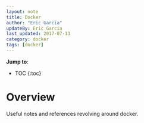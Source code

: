 ```yaml
---
layout: note
title: Docker
author: "Eric Garcia"
updateBy: Eric Garcia
last_updated: 2017-07-13
category: docker
tags: [docker]
---
```


**Jump to**:

* TOC
{:toc}

# Overview

Useful notes and references revolving around docker.
